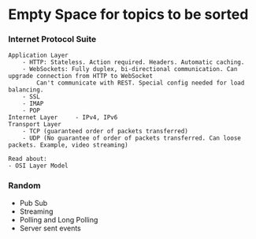 # Empty Space for topics to be sorted

### Internet Protocol Suite

```
Application Layer
    - HTTP: Stateless. Action required. Headers. Automatic caching.
    - WebSockets: Fully duplex, bi-directional communication. Can upgrade connection from HTTP to WebSocket
        Can't communicate with REST. Special config needed for load balancing.
    - SSL
    - IMAP
    - POP
Internet Layer     - IPv4, IPv6
Transport Layer
    - TCP (guaranteed order of packets transferred)
    - UDP (No guarantee of order of packets transferred. Can loose packets. Example, video streaming)

Read about:
- OSI Layer Model
```

### Random

* Pub Sub
* Streaming
* Polling and Long Polling
* Server sent events



